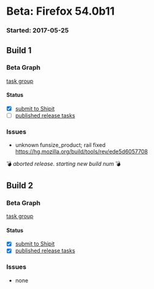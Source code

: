 # Beta: Firefox 54.0b11

### Started: 2017-05-25

## Build 1

### Beta Graph
[task group](https://tools.taskcluster.net/push-inspector/#/9BbVI5jUT3mpKEEkP7y0PQ)


#### Status
- [x] [submit to Shipit](https://wiki.mozilla.org/Release:Release_Automation_on_Mercurial:Starting_a_Release#Submit_to_Ship_It)
- [ ] [published release tasks](../how-tos/relpro.md#3-publish-release)

### Issues
- unknown funsize_product; rail fixed https://hg.mozilla.org/build/tools/rev/ede5d6057708

:bomb: _aborted release. starting new build num_ :bomb:

## Build 2

### Beta Graph
[task group](https://tools.taskcluster.net/push-inspector/#/a3jUHnMiTHqcAiMHA-YA3A)


#### Status
- [x] [submit to Shipit](https://wiki.mozilla.org/Release:Release_Automation_on_Mercurial:Starting_a_Release#Submit_to_Ship_It)
- [x] [published release tasks](../how-tos/relpro.md#3-publish-release)

### Issues
- none


